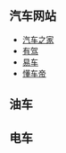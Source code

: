 ## 汽车网站

- [汽车之家](https://www.autohome.com.cn/shanghai/)
- [有驾](https://www.yoojia.com/)
- [易车](https://www.yiche.com/)
- [懂车帝](https://www.dongchedi.com/)

## 油车

## 电车
